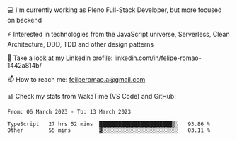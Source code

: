 💻 I'm currently working as Pleno Full-Stack Developer, but more focused on backend

⚡ Interested in technologies from the JavaScript universe, Serverless, Clean Architecture, DDD, TDD and other design patterns

👥 Take a look at my LinkedIn profile: linkedin.com/in/felipe-romao-1442a814b/

📫 How to reach me: feliperomao.a@gmail.com

📊 Check my stats from WakaTime (VS Code) and GitHub:

<!--START_SECTION:waka-->

```text
From: 06 March 2023 - To: 13 March 2023

TypeScript   27 hrs 52 mins  ███████████████████████▒░   93.86 %
Other        55 mins         ▓░░░░░░░░░░░░░░░░░░░░░░░░   03.11 %
```

<!--END_SECTION:waka-->
